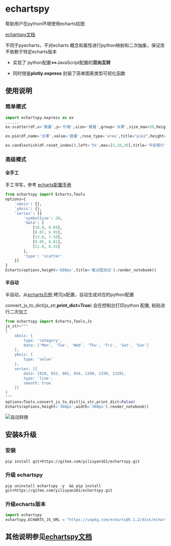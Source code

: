 # echartspy

帮助用户在python环境使用echarts绘图

[echartspy文档](https://echartspy.icopy.site)

不同于pyecharts，不对echarts 概念和属性进行python映射和二次抽象，保证库不依赖于特定echarts版本

* 实现了 python配置<=>JavaScript配置的**双向互转**

* 同时借鉴**plotly.express** 封装了简单图表类型可视化函数


## 使用说明

### 简单模式
```python
import echartspy.express as ex
...... 
ex.scatter(df,x='数量',y='价格',size='数量',group='水果',size_max=50,height='250px',title='scatter').render_notebook()

ex.pie(df,name='水果',value='数量',rose_type='area',title="pie2",height='350px').render_notebook()

ex.candlestick(df.reset_index(),left='5%',mas=[5,10,30],title='平安银行').render_notebook()
```

### 高级模式

#### 全手工

手工书写，参考 [echarts配置手册](https://echarts.apache.org/zh/option.html#title)

```python
from echartspy import Echarts,Tools
options={
    'xAxis': {},
    'yAxis': {},
    'series': [{
        'symbolSize': 20,
        'data': [
            [10.0, 8.04],
            [8.07, 6.95],
            [13.0, 7.58],
            [9.05, 8.81],
            [11.0, 8.33]
        ],
        'type': 'scatter'
    }]
}
Echarts(options,height='600px',title='散点图测试').render_notebook()

```

#### 半自动

半自动，从[echarts示例](https://echarts.apache.org/examples/zh/index.html) 拷贝js配置，自动生成对应的python配置

convert_js_to_dict(js_str,**print_dict=True**) 会在控制台打印python 配置, 粘贴进行二次加工

```python
from echartspy import Echarts,Tools,Js
js_str="""
{
    xAxis: {
        type: 'category',
        data: ['Mon', 'Tue', 'Wed', 'Thu', 'Fri', 'Sat', 'Sun']
    },
    yAxis: {
        type: 'value'
    },
    series: [{
        data: [820, 932, 901, 934, 1290, 1330, 1320],
        type: 'line',
        smooth: true
    }]
}
"""
options=Tools.convert_js_to_dict(js_str,print_dict=False)
Echarts(options,height='300px',width='300px').render_notebook()
```

![自动转换](https://github.com/yiliuyan161/echartspy/blob/master/docs/images/p0.png?raw=true)


## 安装&升级

### 安装

```shell
pip install git+https://gitee.com/yiliuyan161/echartspy.git
```

### 升级 echartspy
```shell
pip uninstall echartspy -y  && pip install git+https://gitee.com/yiliuyan161/echartspy.git
```


### 升级echarts版本
```python
import echartspy
echartspy.ECHARTS_JS_URL = "https://unpkg.com/echarts@5.1.2/dist/echarts.min.js"
```

## 其他说明参见[echartspy文档](https://echartspy.icopy.site)
